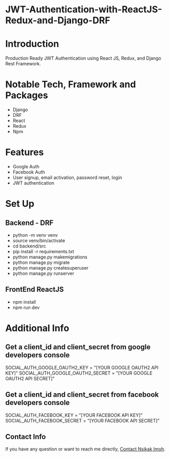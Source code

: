 # JWT-Authentication-with-ReactJS-Redux-and-Django-DRF

# Introduction

Production Ready JWT Authentication using React JS, Redux, and Django Rest Framework.

# Notable Tech, Framework and Packages

- Django
- DRF
- React
- Redux
- Npm

# Features

- Google Auth
- Facebook Auth
- User signup, email activation, password reset, login
- JWT authentication

# Set Up

## Backend - DRF

- python -m venv venv
- source venv/bin/activate
- cd backend/src
- pip install -r requirements.txt
- python manage.py makemigrations
- python manage.py migrate
- python manage.py createsuperuser
- python manage.py runserver

## FrontEnd ReactJS

- npm install
- npm run dev

# Additional Info

## Get a client_id and client_secret from google developers console

SOCIAL_AUTH_GOOGLE_OAUTH2_KEY = "[YOUR GOOGLE OAUTH2 API KEY]"
SOCIAL_AUTH_GOOGLE_OAUTH2_SECRET = "[YOUR GOOGLE OAUTH2 API SECRET]"

## Get a client_id and client_secret from facebook developers console

SOCIAL_AUTH_FACEBOOK_KEY = "[YOUR FACEBOOK API KEY]"
SOCIAL_AUTH_FACEBOOK_SECRET = "[YOUR FACEBOOK API SECRET]"

## Contact Info

If you have any question or want to reach me directly, 
[Contact Nsikak Imoh](https://nsikakimoh.com).
